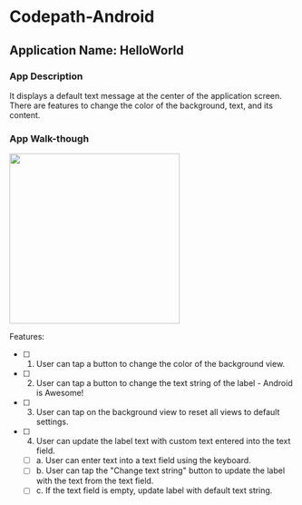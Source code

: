 # Codepath-Android

## Application Name: HelloWorld

### App Description
It displays a default text message at the center of the application screen. There are features to change the color of the background, text, and its content.


### App Walk-though


<img src="https://recordit.co/oNEyyYFKD7" width=300><br>



Features:

- [ ] 1. User can tap a button to change the color of the background view.  
- [ ] 2. User can tap a button to change the text string of the label - Android is Awesome!  
- [ ] 3. User can tap on the background view to reset all views to default settings.  
- [ ] 4. User can update the label text with custom text entered into the text field.  
   - [ ] a. User can enter text into a text field using the keyboard.  
   - [ ] b. User can tap the "Change text string" button to update the label with the text from the text field.  
   - [ ] c. If the text field is empty, update label with default text string.  
